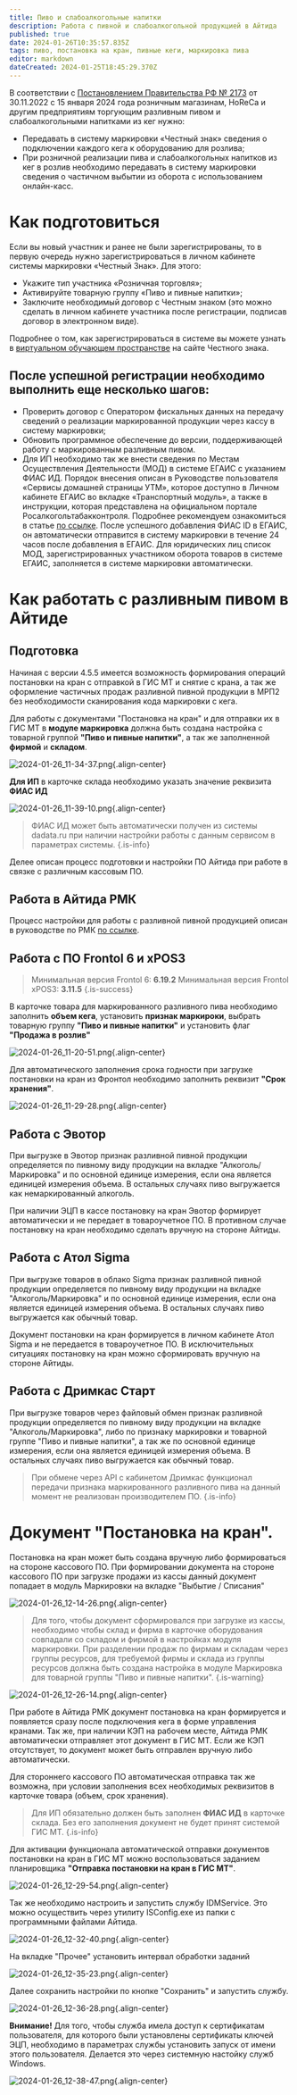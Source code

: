 ```yaml
---
title: Пиво и слабоалкогольные напитки
description: Работа с пивной и слабоалкогольной продукцией в Айтида
published: true
date: 2024-01-26T10:35:57.835Z
tags: пиво, постановка на кран, пивные кеги, маркировка пива
editor: markdown
dateCreated: 2024-01-25T18:45:29.370Z
---
```


В соответствии с [Постановлением Правительства РФ № 2173](/https://честныйзнак.рф/upload/Постановление%20Правительства%20№2173.pdf) от 30.11.2022 с 15 января 2024 года розничным магазинам, HoReCa и другим предприятиям торгующим разливным пивом и слабоалкогольными напитками из кег нужно:

- Передавать в систему маркировки «Честный знак» сведения о подключении каждого кега к оборудованию для розлива;
- При розничной реализации пива и слабоалкогольных напитков из кег в розлив необходимо передавать в систему маркировки сведения о частичном выбытии из оборота с использованием онлайн-касс.

# Как подготовиться
Если вы новый участник и ранее не были зарегистрированы, то в первую очередь нужно зарегистрироваться в личном кабинете системы маркировки «Честный Знак». Для этого:

- Укажите тип участника «Розничная торговля»;
- Активируйте товарную группу «Пиво и пивные напитки»;
- Заключите необходимый договор с Честным знаком (это можно сделать в личном кабинете участника после регистрации, подписав договор в электронном виде).

Подробнее о том, как зарегистрироваться в системе вы можете узнать в [виртуальном обучающем пространстве](/https://markirovka.ru/virtual_education/?chapter=registration) на сайте Честного знака.

## После успешной регистрации необходимо выполнить еще несколько шагов:
- Проверить договор с Оператором фискальных данных на передачу сведений о реализации маркированной продукции через кассу в систему маркировки;
- Обновить программное обеспечение до версии, поддерживающей работу с маркированным разливным пивом.
- Для ИП необходимо так же внести сведения по Местам Осуществления Деятельности (МОД) в системе ЕГАИС с указанием ФИАС ИД. Порядок внесения описан в Руководстве пользователя «Сервисы домашней страницы УТМ», которое доступно в Личном кабинете ЕГАИС во вкладке «Транспортный модуль», а также в инструкции, которая представлена на официальном портале Росалкогольтабакконтроля. Подробнее рекомендуем ознакомиться в статье [по ссылке](/https://fsrar.gov.ru/news/view/?id=5755). 
	После успешного добавления ФИАС ID в ЕГАИС, он автоматически отправится в систему маркировки в течение 24 часов после добавления в ЕГАИС.
  Для юридических лиц список МОД, зарегистрированных участником оборота товаров в системе ЕГАИС, заполняется в системе маркировки автоматически.
  
# Как работать с разливным пивом в Айтиде
## Подготовка 
Начиная с версии 4.5.5 имеется возможность формирования операций постановки на кран с отправкой в ГИС МТ и снятие с крана, а так же оформление частичных продаж разливной пивной продукции в МРП2 без необходимости сканирования кода маркировки с кега.

Для работы с документами "Постановка на кран" и для отправки их в ГИС МТ в **модуле маркировка** должна быть создана настройка с товарной группой **"Пиво и пивные напитки"**, а так же заполненной **фирмой** и **складом**.

![2024-01-26_11-34-37.png](/images/marking/beer2024/2024-01-26_11-34-37.png){.align-center}

**Для ИП** в карточке склада необходимо указать значение реквизита **ФИАС ИД**

![2024-01-26_11-39-10.png](/images/marking/beer2024/2024-01-26_11-39-10.png){.align-center}

> ФИАС ИД может быть автоматически получен из системы dadata.ru при наличии настройки работы с данным сервисом в параметрах системы.
{.is-info}

Делее описан процесс подготовки и настройки ПО Айтида при работе в связке с различным кассовым ПО.

## Работа в Айтида РМК
Процесс настройки для работы с разливной пивной продукцией описан в руководстве по РМК [по ссылке](/rmk/draftdrinks).

## Работа с ПО Frontol 6 и xPOS3

> Минимальная версия Frontol 6: **6.19.2**
> Минимальная версия Frontol xPOS3: **3.11.5**
{.is-success}

В карточке товара для маркированного разливного пива необходимо заполнить **объем кега**, установить **признак маркироки**, выбрать товарную группу **"Пиво и пивные напитки"** и установить флаг **"Продажа в розлив"**

![2024-01-26_11-20-51.png](/images/marking/beer2024/2024-01-26_11-20-51.png){.align-center}

Для автоматического заполнения срока годности при загрузке постановки на кран из Фронтол необходимо заполнить реквизит **"Срок хранения"**.

![2024-01-26_11-29-28.png](/images/marking/beer2024/2024-01-26_11-29-28.png){.align-center}

## Работа с Эвотор

При выгрузке в Эвотор признак разливной пивной продукции определяется по пивному виду продукции на вкладке "Алкоголь/Маркировка" и по основной единице измерения, если она является единицей измерения объема. В остальных случаях пиво выгружается как немаркированный алкоголь.

При наличии ЭЦП в кассе постановку на кран Эвотор формирует автоматически и не передает в товароучетное ПО. В противном случае постановку на кран необходимо сделать вручную на стороне Айтиды.

## Работа с Атол Sigma

При выгрузке товаров в облако Sigma признак разливной пивной продукции определяется по пивному виду продукции на вкладке "Алкоголь/Маркировка" и по основной единице измерения, если она является единицей измерения объема. В остальных случаях пиво выгружается как обычный товар.

Документ постановки на кран формируется в личном кабинете Атол Sigma и не передается в товароучетное ПО. В исключительных ситуациях постановку на кран можно сформировать вручную на стороне Айтиды.

## Работа с Дримкас Старт

При выгрузке товаров через файловый обмен признак разливной продукции определяется по пивному виду продукции на вкладке "Алкоголь/Маркировка", либо по признаку маркировки и товарной группе "Пиво и пивные напитки", а так же по основной единице измерения, если она является единицей измерения объема. В остальных случаях пиво выгружается как обычный товар.

> При обмене через API с кабинетом Дримкас функционал передачи признака маркированного разливного пива на данный момент не реализован производителем ПО.
{.is-info}

# Документ "Постановка на кран".
Постановка на кран может быть создана вручную либо формироваться на стороне кассового ПО.
При формировании документа на стороне кассового ПО при загрузке продажи из кассы данный документ попадает в модуль Маркировки на вкладке "Выбытие / Списания"

![2024-01-26_12-14-26.png](/images/marking/beer2024/2024-01-26_12-14-26.png){.align-center}

> Для того, чтобы документ сформировался при загрузке из кассы, необходимо чтобы склад и фирма в карточке оборудования совпадали со складом и фирмой в настройках модуля маркировки.
При разделении продаж по фирмам и складам через группы ресурсов, для требуемой фирмы и склада из группы ресурсов должна быть создана настройка в модуле Маркировка для товарной группы "Пиво и пивные напитки".
{.is-warning}

![2024-01-26_12-26-14.png](/images/marking/beer2024/2024-01-26_12-26-14.png){.align-center}

При работе в Айтида РМК документ постановка на кран формируется и появляется сразу после подключения кега в форме управления кранами. Так же, при наличии КЭП на рабочем месте, Айтида РМК автоматически отправляет этот документ в ГИС МТ. Если же КЭП отсутствует, то документ может быть отправлен вручную либо автоматически.

Для стороннего кассового ПО автоматическая отправка так же возможна, при условии заполнения всех необходимых реквизитов в карточке товара (объем, срок хранения).

> Для ИП обязательно должен быть заполнен **ФИАС ИД** в карточке склада. Без его заполнения документ не будет принят системой ГИС МТ.
{.is-info}

Для активации функционала автоматической отправки документов постановки на кран в ГИС МТ можно воспользоваться заданием планировщика **"Отправка постановки на кран в ГИС МТ"**.

![2024-01-26_12-29-54.png](/images/marking/beer2024/2024-01-26_12-29-54.png){.align-center}

Так же необходимо настроить и запустить службу IDMService. Это можно осуществить через утилиту ISConfig.exe из папки с программными файлами Айтида.

![2024-01-26_12-32-40.png](/images/marking/beer2024/2024-01-26_12-32-40.png){.align-center}

На вкладке "Прочее" установить интервал обработки заданий

![2024-01-26_12-35-23.png](/images/marking/beer2024/2024-01-26_12-35-23.png){.align-center}

Далее сохранить настройки по кнопке "Сохранить" и запустить службу.

![2024-01-26_12-36-28.png](/images/marking/beer2024/2024-01-26_12-36-28.png){.align-center}

**Внимание!** Для того, чтобы служба имела доступ к сертификатам пользователя, для которого были установлены сертификаты ключей ЭЦП, необходимо в параметрах службы установить запуск от имени этого пользователя. Делается это через системную настойку служб Windows.

![2024-01-26_12-38-47.png](/images/marking/beer2024/2024-01-26_12-38-47.png){.align-center}